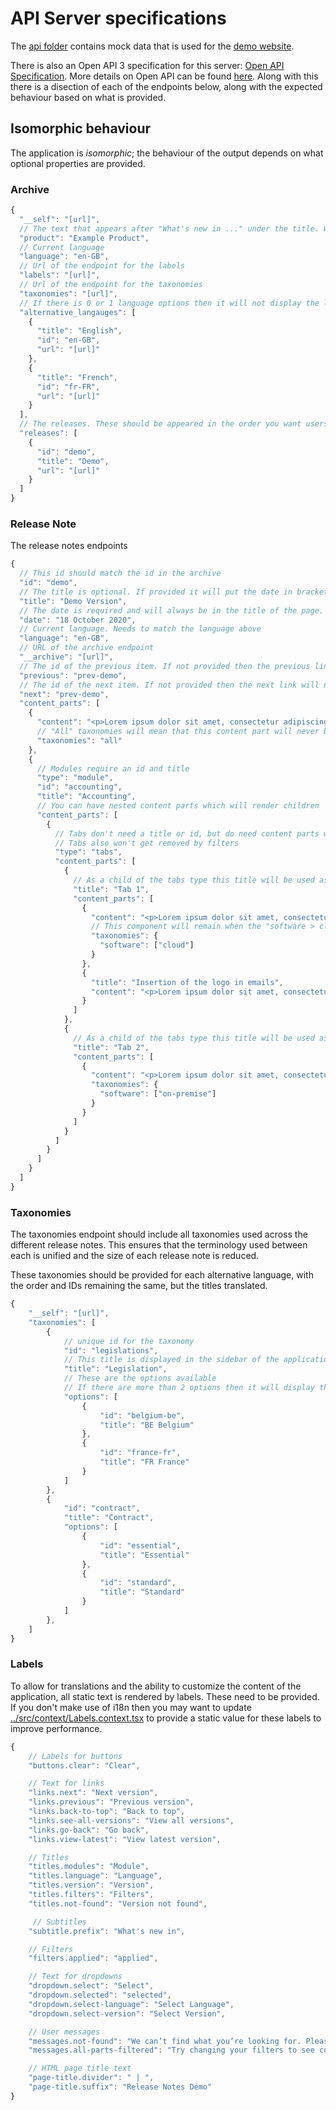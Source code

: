 # API Server specifications

The [api folder](../public/api) contains mock data that is used for the [demo website](https://sage.github.io/dls-release-notes/).

There is also an Open API 3 specification for this server: [Open API Specification](./openapi.yaml). More details on Open API can be found [here](https://github.com/OAI/OpenAPI-Specification). Along with this there is a disection of each of the endpoints below, along with the expected behaviour based on what is provided.

## Isomorphic behaviour

The application is _isomorphic_; the behaviour of the output depends on what optional properties are provided.

### Archive

```js
{
  "__self": "[url]",
  // The text that appears after "What's new in ..." under the title. Will not display if not provided or empty string
  "product": "Example Product",
  // Current language
  "language": "en-GB",
  // Url of the endpoint for the labels
  "labels": "[url]",
  // Url of the endpoint for the taxonomies
  "taxonomies": "[url]",
  // If there is 0 or 1 language options then it will not display the language dropdown
  "alternative_langauges": [
    {
      "title": "English",
      "id": "en-GB",
      "url": "[url]"
    },
    {
      "title": "French",
      "id": "fr-FR",
      "url": "[url]"
    }
  ],
  // The releases. These should be appeared in the order you want users to view them (usually latest first).
  "releases": [
    {
      "id": "demo",
      "title": "Demo",
      "url": "[url]"
    }
  ]
}
```

### Release Note

The release notes endpoints

```js
{
  // This id should match the id in the archive
  "id": "demo",
  // The title is optional. If provided it will put the date in brackets after
  "title": "Demo Version",
  // The date is required and will always be in the title of the page.
  "date": "18 October 2020",
  // Current language. Needs to match the language above
  "language": "en-GB",
  // URL of the archive endpoint
  "__archive": "[url]",
  // The id of the previous item. If not provided then the previous link will not appear
  "previous": "prev-demo",
  // The id of the next item. If not provided then the next link will not appear
  "next": "prev-demo",
  "content_parts": [
    {
      "content": "<p>Lorem ipsum dolor sit amet, consectetur adipiscing elit.</p>",
      // "All" taxonomies will mean that this content part will never be removed by filters
      "taxonomies": "all"
    },
    {
      // Modules require an id and title
      "type": "module",
      "id": "accounting",
      "title": "Accounting",
      // You can have nested content parts which will render children
      "content_parts": [
        {
          // Tabs don't need a title or id, but do need content parts with each part having a title
          // Tabs also won't get removed by filters
          "type": "tabs",
          "content_parts": [
            {
              // As a child of the tabs type this title will be used as the title of the tab
              "title": "Tab 1",
              "content_parts": [
                {
                  "content": "<p>Lorem ipsum dolor sit amet, consectetur adipiscing elit.</p>",
                  // This component will remain when the "software > cloud" taxonomy is selected
                  "taxonomies": {
                    "software": ["cloud"]
                  }
                },
                {
                  "title": "Insertion of the logo in emails",
                  "content": "<p>Lorem ipsum dolor sit amet, consectetur adipiscing elit.</p>"
                }
              ]
            },
            {
              // As a child of the tabs type this title will be used as the title of the tab
              "title": "Tab 2",
              "content_parts": [
                {
                  "content": "<p>Lorem ipsum dolor sit amet, consectetur adipiscing elit.</p>",
                  "taxonomies": {
                    "software": ["on-premise"]
                  }
                }
              ]
            }
          ]
        }
      ]
    }
  ]
}
```

### Taxonomies

The taxonomies endpoint should include all taxonomies used across the different release notes. This ensures that the terminology used between each is unified and the size of each release note is reduced.

These taxonomies should be provided for each alternative language, with the order and IDs remaining the same, but the titles translated.

```js
{
    "__self": "[url]",
    "taxonomies": [
        {
            // unique id for the taxonomy
            "id": "legislations",
            // This title is displayed in the sidebar of the application
            "title": "Legislation",
            // These are the options available
            // If there are more than 2 options then it will display these using a dropdown
            "options": [
                {
                    "id": "belgium-be",
                    "title": "BE Belgium"
                },
                {
                    "id": "france-fr",
                    "title": "FR France"
                }
            ]
        },
        {
            "id": "contract",
            "title": "Contract",
            "options": [
                {
                    "id": "essential",
                    "title": "Essential"
                },
                {
                    "id": "standard",
                    "title": "Standard"
                }
            ]
        },
    ]
}

```

### Labels

To allow for translations and the ability to customize the content of the application, all static text is rendered by labels. These need to be provided. If you don't make use of i18n then you may want to update [../src/context/Labels.context.tsx](../src/context/Labels.context.tsx) to provide a static value for these labels to improve performance.

```js
{
    // Labels for buttons
    "buttons.clear": "Clear",

    // Text for links
    "links.next": "Next version",
    "links.previous": "Previous version",
    "links.back-to-top": "Back to top",
    "links.see-all-versions": "View all versions",
    "links.go-back": "Go back",
    "links.view-latest": "View latest version",

    // Titles
    "titles.modules": "Module",
    "titles.language": "Language",
    "titles.version": "Version",
    "titles.filters": "Filters",
    "titles.not-found": "Version not found",

     // Subtitles
    "subtitle.prefix": "What's new in",

    // Filters
    "filters.applied": "applied",

    // Text for dropdowns
    "dropdown.select": "Select",
    "dropdown.selected": "selected",
    "dropdown.select-language": "Select Language",
    "dropdown.select-version": "Select Version",

    // User messages
    "messages.not-found": "We can’t find what you’re looking for. Please try again using a different version or language.",
    "messages.all-parts-filtered": "Try changing your filters to see content.",

    // HTML page title text
    "page-title.divider": " | ",
    "page-title.suffix": "Release Notes Demo"
}
```
